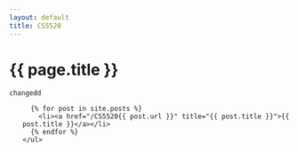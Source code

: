 ```yaml
---
layout: default
title: CS5520
---
```

# {{ page.title }}
	changedd
<ul class="posts">

	  {% for post in site.posts %}
	    <li><a href="/CS5520{{ post.url }}" title="{{ post.title }}">{{ post.title }}</a></li>
	  {% endfor %}
	</ul>
